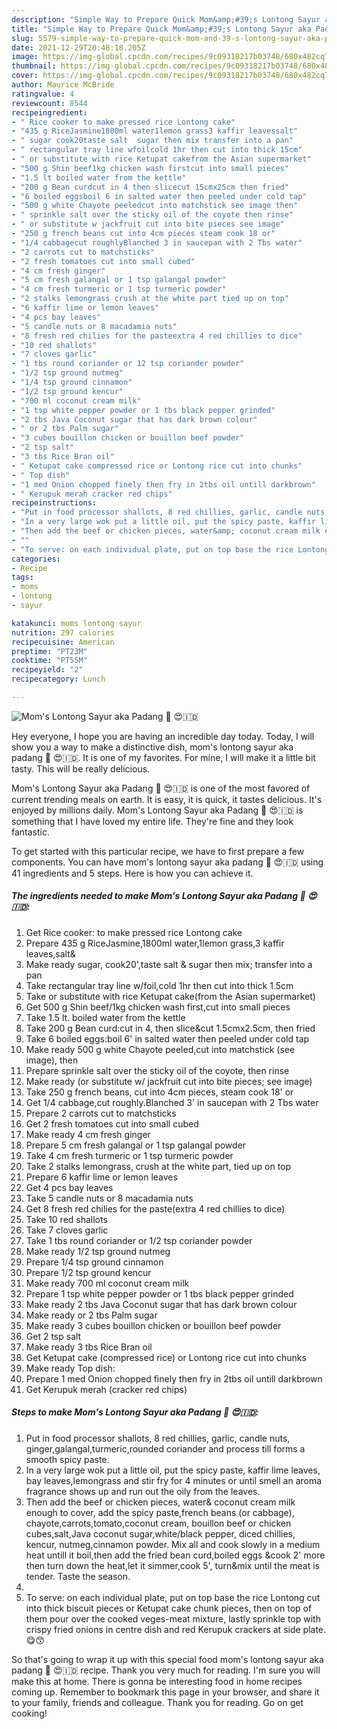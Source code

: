 ```yaml
---
description: "Simple Way to Prepare Quick Mom&amp;#39;s Lontong Sayur aka Padang 🍲 😍🇮🇩"
title: "Simple Way to Prepare Quick Mom&amp;#39;s Lontong Sayur aka Padang 🍲 😍🇮🇩"
slug: 5579-simple-way-to-prepare-quick-mom-and-39-s-lontong-sayur-aka-padang
date: 2021-12-29T20:48:18.205Z
image: https://img-global.cpcdn.com/recipes/9c09318217b03748/680x482cq70/moms-lontong-sayur-aka-padang-recipe-main-photo.jpg
thumbnail: https://img-global.cpcdn.com/recipes/9c09318217b03748/680x482cq70/moms-lontong-sayur-aka-padang-recipe-main-photo.jpg
cover: https://img-global.cpcdn.com/recipes/9c09318217b03748/680x482cq70/moms-lontong-sayur-aka-padang-recipe-main-photo.jpg
author: Maurice McBride
ratingvalue: 4
reviewcount: 8544
recipeingredient:
- " Rice cooker to make pressed rice Lontong cake"
- "435 g RiceJasmine1800ml water1lemon grass3 kaffir leavessalt"
- " sugar cook20taste salt  sugar then mix transfer into a pan"
- " rectangular tray line wfoilcold 1hr then cut into thick 15cm"
- " or substitute with rice Ketupat cakefrom the Asian supermarket"
- "500 g Shin beef1kg chicken wash firstcut into small pieces"
- "1.5 lt boiled water from the kettle"
- "200 g Bean curdcut in 4 then slicecut 15cmx25cm then fried"
- "6 boiled eggsboil 6 in salted water then peeled under cold tap"
- "500 g white Chayote peeledcut into matchstick see image then"
- " sprinkle salt over the sticky oil of the coyote then rinse"
- " or substitute w jackfruit cut into bite pieces see image"
- "250 g french beans cut into 4cm pieces steam cook 18 or"
- "1/4 cabbagecut roughlyBlanched 3 in saucepan with 2 Tbs water"
- "2 carrots cut to matchsticks"
- "2 fresh tomatoes cut into small cubed"
- "4 cm fresh ginger"
- "5 cm fresh galangal or 1 tsp galangal powder"
- "4 cm fresh turmeric or 1 tsp turmeric powder"
- "2 stalks lemongrass crush at the white part tied up on top"
- "6 kaffir lime or lemon leaves"
- "4 pcs bay leaves"
- "5 candle nuts or 8 macadamia nuts"
- "8 fresh red chilies for the pasteextra 4 red chillies to dice"
- "10 red shallots"
- "7 cloves garlic"
- "1 tbs round coriander or 12 tsp coriander powder"
- "1/2 tsp ground nutmeg"
- "1/4 tsp ground cinnamon"
- "1/2 tsp ground kencur"
- "700 ml coconut cream milk"
- "1 tsp white pepper powder or 1 tbs black pepper grinded"
- "2 tbs Java Coconut sugar that has dark brown colour"
- " or 2 tbs Palm sugar"
- "3 cubes bouillon chicken or bouillon beef powder"
- "2 tsp salt"
- "3 tbs Rice Bran oil"
- " Ketupat cake compressed rice or Lontong rice cut into chunks"
- " Top dish"
- "1 med Onion chopped finely then fry in 2tbs oil untill darkbrown"
- " Kerupuk merah cracker red chips"
recipeinstructions:
- "Put in food processor shallots, 8 red chillies, garlic, candle nuts, ginger,galangal,turmeric,rounded coriander and process till forms a smooth spicy paste."
- "In a very large wok put a little oil, put the spicy paste, kaffir lime leaves, bay leaves,lemongrass and stir fry for 4 minutes or until smell an aroma fragrance shows up and run out the oily from the leaves."
- "Then add the beef or chicken pieces, water&amp; coconut cream milk enough to cover, add the spicy paste,french beans (or cabbage), chayote,carrots,tomato,coconut cream, bouillon beef or chicken cubes,salt,Java coconut sugar,white/black pepper, diced chillies, kencur, nutmeg,cinnamon powder. Mix all and cook slowly in a medium heat untill it boil,then add the fried bean curd,boiled eggs &amp;cook 2&#39; more then turn down the heat,let it simmer,cook 5&#39;, turn&amp;mix until the meat is tender. Taste the season."
- ""
- "To serve: on each individual plate, put on top base the rice Lontong cut into thick biscuit pieces or Ketupat cake chunk pieces, then on top of them pour over the cooked veges-meat mixture, lastly sprinkle top with crispy fried onions in centre dish and red Kerupuk crackers at side plate.😋😙"
categories:
- Recipe
tags:
- moms
- lontong
- sayur

katakunci: moms lontong sayur 
nutrition: 297 calories
recipecuisine: American
preptime: "PT23M"
cooktime: "PT55M"
recipeyield: "2"
recipecategory: Lunch

---
```



![Mom&#39;s Lontong Sayur aka Padang 🍲 😍🇮🇩](https://img-global.cpcdn.com/recipes/9c09318217b03748/680x482cq70/moms-lontong-sayur-aka-padang-recipe-main-photo.jpg)

Hey everyone, I hope you are having an incredible day today. Today, I will show you a way to make a distinctive dish, mom&#39;s lontong sayur aka padang 🍲 😍🇮🇩. It is one of my favorites. For mine, I will make it a little bit tasty. This will be really delicious.



Mom&#39;s Lontong Sayur aka Padang 🍲 😍🇮🇩 is one of the most favored of current trending meals on earth. It is easy, it is quick, it tastes delicious. It's enjoyed by millions daily. Mom&#39;s Lontong Sayur aka Padang 🍲 😍🇮🇩 is something that I have loved my entire life. They're fine and they look fantastic.


To get started with this particular recipe, we have to first prepare a few components. You can have mom&#39;s lontong sayur aka padang 🍲 😍🇮🇩 using 41 ingredients and 5 steps. Here is how you can achieve it.

<!--inarticleads1-->

##### The ingredients needed to make Mom&#39;s Lontong Sayur aka Padang 🍲 😍🇮🇩:

1. Get  Rice cooker: to make pressed rice Lontong cake
1. Prepare 435 g RiceJasmine,1800ml water,1lemon grass,3 kaffir leaves,salt&amp;
1. Make ready  sugar, cook20&#39;,taste salt &amp; sugar then mix; transfer into a pan
1. Take  rectangular tray line w/foil,cold 1hr then cut into thick 1.5cm
1. Take  or substitute with rice Ketupat cake(from the Asian supermarket)
1. Get 500 g Shin beef/1kg chicken wash first,cut into small pieces
1. Take 1.5 lt. boiled water from the kettle
1. Take 200 g Bean curd:cut in 4, then slice&amp;cut 1.5cmx2.5cm, then fried
1. Take 6 boiled eggs:boil 6&#39; in salted water then peeled under cold tap
1. Make ready 500 g white Chayote peeled,cut into matchstick (see image), then
1. Prepare  sprinkle salt over the sticky oil of the coyote, then rinse
1. Make ready  (or substitute w/ jackfruit cut into bite pieces; see image)
1. Take 250 g french beans, cut into 4cm pieces, steam cook 18&#39; or
1. Get 1/4 cabbage,cut roughly.Blanched 3&#39; in saucepan with 2 Tbs water
1. Prepare 2 carrots cut to matchsticks
1. Get 2 fresh tomatoes cut into small cubed
1. Make ready 4 cm fresh ginger
1. Prepare 5 cm fresh galangal or 1 tsp galangal powder
1. Take 4 cm fresh turmeric or 1 tsp turmeric powder
1. Take 2 stalks lemongrass, crush at the white part, tied up on top
1. Prepare 6 kaffir lime or lemon leaves
1. Get 4 pcs bay leaves
1. Take 5 candle nuts or 8 macadamia nuts
1. Get 8 fresh red chilies for the paste(extra 4 red chillies to dice)
1. Take 10 red shallots
1. Take 7 cloves garlic
1. Take 1 tbs round coriander or 1/2 tsp coriander powder
1. Make ready 1/2 tsp ground nutmeg
1. Prepare 1/4 tsp ground cinnamon
1. Prepare 1/2 tsp ground kencur
1. Make ready 700 ml coconut cream milk
1. Prepare 1 tsp white pepper powder or 1 tbs black pepper grinded
1. Make ready 2 tbs Java Coconut sugar that has dark brown colour
1. Make ready  or 2 tbs Palm sugar
1. Make ready 3 cubes bouillon chicken or bouillon beef powder
1. Get 2 tsp salt
1. Make ready 3 tbs Rice Bran oil
1. Get  Ketupat cake (compressed rice) or Lontong rice cut into chunks
1. Make ready  Top dish:
1. Prepare 1 med Onion chopped finely then fry in 2tbs oil untill darkbrown
1. Get  Kerupuk merah (cracker red chips)




<!--inarticleads2-->

##### Steps to make Mom&#39;s Lontong Sayur aka Padang 🍲 😍🇮🇩:

1. Put in food processor shallots, 8 red chillies, garlic, candle nuts, ginger,galangal,turmeric,rounded coriander and process till forms a smooth spicy paste.
1. In a very large wok put a little oil, put the spicy paste, kaffir lime leaves, bay leaves,lemongrass and stir fry for 4 minutes or until smell an aroma fragrance shows up and run out the oily from the leaves.
1. Then add the beef or chicken pieces, water&amp; coconut cream milk enough to cover, add the spicy paste,french beans (or cabbage), chayote,carrots,tomato,coconut cream, bouillon beef or chicken cubes,salt,Java coconut sugar,white/black pepper, diced chillies, kencur, nutmeg,cinnamon powder. Mix all and cook slowly in a medium heat untill it boil,then add the fried bean curd,boiled eggs &amp;cook 2&#39; more then turn down the heat,let it simmer,cook 5&#39;, turn&amp;mix until the meat is tender. Taste the season.
1. 
1. To serve: on each individual plate, put on top base the rice Lontong cut into thick biscuit pieces or Ketupat cake chunk pieces, then on top of them pour over the cooked veges-meat mixture, lastly sprinkle top with crispy fried onions in centre dish and red Kerupuk crackers at side plate.😋😙




So that's going to wrap it up with this special food mom&#39;s lontong sayur aka padang 🍲 😍🇮🇩 recipe. Thank you very much for reading. I'm sure you will make this at home. There is gonna be interesting food in home recipes coming up. Remember to bookmark this page in your browser, and share it to your family, friends and colleague. Thank you for reading. Go on get cooking!
